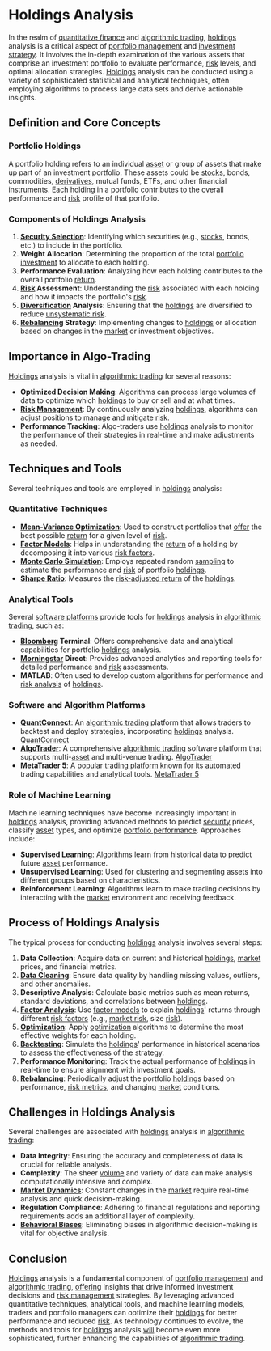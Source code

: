 # Holdings Analysis

In the realm of [quantitative finance](../q/quantitative_finance.md) and [algorithmic trading](../a/algorithmic_trading.md), [holdings](../h/holdings.md) analysis is a critical aspect of [portfolio management](../p/portfolio_management.md) and [investment strategy](../i/investment_strategy.md). It involves the in-depth examination of the various assets that comprise an investment portfolio to evaluate performance, [risk](../r/risk.md) levels, and optimal allocation strategies. [Holdings](../h/holdings.md) analysis can be conducted using a variety of sophisticated statistical and analytical techniques, often employing algorithms to process large data sets and derive actionable insights.

## Definition and Core Concepts

### Portfolio Holdings
A portfolio holding refers to an individual [asset](../a/asset.md) or group of assets that make up part of an investment portfolio. These assets could be [stocks](../s/stock.md), bonds, commodities, [derivatives](../d/derivatives.md), mutual funds, ETFs, and other financial instruments. Each holding in a portfolio contributes to the overall performance and [risk](../r/risk.md) profile of that portfolio.

### Components of Holdings Analysis

1. **[Security Selection](../s/security_selection.md)**: Identifying which securities (e.g., [stocks](../s/stock.md), bonds, etc.) to include in the portfolio.
2. **Weight Allocation**: Determining the proportion of the total [portfolio investment](../p/portfolio_investment.md) to allocate to each holding.
3. **Performance Evaluation**: Analyzing how each holding contributes to the overall portfolio [return](../r/return.md).
4. **[Risk](../r/risk.md) Assessment**: Understanding the [risk](../r/risk.md) associated with each holding and how it impacts the portfolio's [risk](../r/risk.md).
5. **[Diversification](../d/diversification.md) Analysis**: Ensuring that the [holdings](../h/holdings.md) are diversified to reduce [unsystematic risk](../u/unsystematic_risk.md).
6. **[Rebalancing](../r/rebalancing.md) Strategy**: Implementing changes to [holdings](../h/holdings.md) or allocation based on changes in the [market](../m/market.md) or investment objectives.

## Importance in Algo-Trading

[Holdings](../h/holdings.md) analysis is vital in [algorithmic trading](../a/algorithmic_trading.md) for several reasons:

- **Optimized Decision Making**: Algorithms can process large volumes of data to optimize which [holdings](../h/holdings.md) to buy or sell and at what times.
- **[Risk Management](../r/risk_management.md)**: By continuously analyzing [holdings](../h/holdings.md), algorithms can adjust positions to manage and mitigate [risk](../r/risk.md).
- **Performance Tracking**: Algo-traders use [holdings](../h/holdings.md) analysis to monitor the performance of their strategies in real-time and make adjustments as needed.

## Techniques and Tools

Several techniques and tools are employed in [holdings](../h/holdings.md) analysis:

### Quantitative Techniques

- **[Mean-Variance Optimization](../m/mean-variance_optimization.md)**: Used to construct portfolios that [offer](../o/offer.md) the best possible [return](../r/return.md) for a given level of [risk](../r/risk.md).
- **[Factor Models](../f/factor_models.md)**: Helps in understanding the [return](../r/return.md) of a holding by decomposing it into various [risk factors](../r/risk_factors_in_trading.md).
- **[Monte Carlo Simulation](../m/monte_carlo_simulation.md)**: Employs repeated random [sampling](../s/sampling.md) to estimate the performance and [risk](../r/risk.md) of portfolio [holdings](../h/holdings.md).
- **[Sharpe Ratio](../s/sharpe_ratio.md)**: Measures the [risk-adjusted return](../r/risk-adjusted_return.md) of the [holdings](../h/holdings.md).

### Analytical Tools

Several [software platforms](../s/software_platforms_for_trading.md) provide tools for [holdings](../h/holdings.md) analysis in [algorithmic trading](../a/algorithmic_trading.md), such as:

- **[Bloomberg](../b/bloomberg.md) Terminal**: Offers comprehensive data and analytical capabilities for portfolio [holdings](../h/holdings.md) analysis.
- **[Morningstar](../m/morningstar.md) Direct**: Provides advanced analytics and reporting tools for detailed performance and [risk](../r/risk.md) assessments.
- **MATLAB**: Often used to develop custom algorithms for performance and [risk analysis](../r/risk_analysis.md) of [holdings](../h/holdings.md).

### Software and Algorithm Platforms

- **[QuantConnect](../q/quantconnect.md)**: An [algorithmic trading](../a/algorithmic_trading.md) platform that allows traders to backtest and deploy strategies, incorporating [holdings](../h/holdings.md) analysis.
   [QuantConnect](https://www.quantconnect.com/)
- **[AlgoTrader](../a/algotrader.md)**: A comprehensive [algorithmic trading](../a/algorithmic_trading.md) software platform that supports multi-[asset](../a/asset.md) and multi-venue trading.
   [AlgoTrader](https://www.algotrader.com/)
- **MetaTrader 5**: A popular [trading platform](../t/trading_platform.md) known for its automated trading capabilities and analytical tools.
   [MetaTrader 5](https://www.metatrader5.com/)

### Role of Machine Learning

Machine learning techniques have become increasingly important in [holdings](../h/holdings.md) analysis, providing advanced methods to predict [security](../s/security.md) prices, classify [asset](../a/asset.md) types, and optimize [portfolio performance](../p/portfolio_performance.md). Approaches include:

- **Supervised Learning**: Algorithms learn from historical data to predict future [asset](../a/asset.md) performance.
- **Unsupervised Learning**: Used for clustering and segmenting assets into different groups based on characteristics.
- **Reinforcement Learning**: Algorithms learn to make trading decisions by interacting with the [market](../m/market.md) environment and receiving feedback.

## Process of Holdings Analysis

The typical process for conducting [holdings](../h/holdings.md) analysis involves several steps:

1. **Data Collection**: Acquire data on current and historical [holdings](../h/holdings.md), [market](../m/market.md) prices, and financial metrics.
2. **[Data Cleaning](../d/data_cleaning.md)**: Ensure data quality by handling missing values, outliers, and other anomalies.
3. **Descriptive Analysis**: Calculate basic metrics such as mean returns, standard deviations, and correlations between [holdings](../h/holdings.md).
4. **[Factor Analysis](../f/factor_analysis.md)**: Use [factor models](../f/factor_models.md) to explain [holdings](../h/holdings.md)' returns through different [risk factors](../r/risk_factors_in_trading.md) (e.g., [market risk](../m/market_risk.md), size [risk](../r/risk.md)).
5. **[Optimization](../o/optimization.md)**: Apply [optimization](../o/optimization.md) algorithms to determine the most effective weights for each holding.
6. **[Backtesting](../b/backtesting.md)**: Simulate the [holdings](../h/holdings.md)' performance in historical scenarios to assess the effectiveness of the strategy.
7. **Performance Monitoring**: Track the actual performance of [holdings](../h/holdings.md) in real-time to ensure alignment with investment goals.
8. **[Rebalancing](../r/rebalancing.md)**: Periodically adjust the portfolio [holdings](../h/holdings.md) based on performance, [risk metrics](../r/risk_metrics.md), and changing [market](../m/market.md) conditions.

## Challenges in Holdings Analysis

Several challenges are associated with [holdings](../h/holdings.md) analysis in [algorithmic trading](../a/algorithmic_trading.md):

- **Data Integrity**: Ensuring the accuracy and completeness of data is crucial for reliable analysis.
- **Complexity**: The sheer [volume](../v/volume.md) and variety of data can make analysis computationally intensive and complex.
- **[Market Dynamics](../m/market_dynamics.md)**: Constant changes in the [market](../m/market.md) require real-time analysis and quick decision-making.
- **Regulation Compliance**: Adhering to financial regulations and reporting requirements adds an additional layer of complexity.
- **[Behavioral Biases](../b/behavioral_biases_in_trading.md)**: Eliminating biases in algorithmic decision-making is vital for objective analysis.

## Conclusion

[Holdings](../h/holdings.md) analysis is a fundamental component of [portfolio management](../p/portfolio_management.md) and [algorithmic trading](../a/algorithmic_trading.md), [offering](../o/offering.md) insights that drive informed investment decisions and [risk management](../r/risk_management.md) strategies. By leveraging advanced quantitative techniques, analytical tools, and machine learning models, traders and portfolio managers can optimize their [holdings](../h/holdings.md) for better performance and reduced [risk](../r/risk.md). As technology continues to evolve, the methods and tools for [holdings](../h/holdings.md) analysis [will](../w/will.md) become even more sophisticated, further enhancing the capabilities of [algorithmic trading](../a/algorithmic_trading.md).